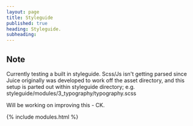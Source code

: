 ```yaml
---
layout: page
title: Styleguide
published: true
heading: Styleguide.
subheading:
---
```


## Note

Currently testing a built in styleguide. Scss/Js isn't getting parsed since Juice originally was developed to work off the asset directory, and this setup is parted out within styleguide directory; e.g. styleguide/modules/3_typography/typography.scss

Will be working on improving this - CK.

{% include modules.html %}
